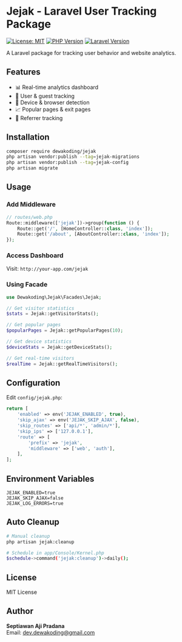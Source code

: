 # Jejak - Laravel User Tracking Package

[![License: MIT](https://img.shields.io/badge/License-MIT-yellow.svg)](https://opensource.org/licenses/MIT)
[![PHP Version](https://img.shields.io/badge/PHP-8.1%2B-blue.svg)](https://php.net)
[![Laravel Version](https://img.shields.io/badge/Laravel-9%2B-red.svg)](https://laravel.com)

A Laravel package for tracking user behavior and website analytics.

## Features

- 📊 Real-time analytics dashboard
- 👤 User & guest tracking
- 📱 Device & browser detection
- 📈 Popular pages & exit pages
- 🔗 Referrer tracking

## Installation

```bash
composer require dewakoding/jejak
php artisan vendor:publish --tag=jejak-migrations
php artisan vendor:publish --tag=jejak-config
php artisan migrate
```

## Usage

### Add Middleware

```php
// routes/web.php
Route::middleware(['jejak'])->group(function () {
    Route::get('/', [HomeController::class, 'index']);
    Route::get('/about', [AboutController::class, 'index']);
});
```

### Access Dashboard

Visit: `http://your-app.com/jejak`

### Using Facade

```php
use Dewakoding\Jejak\Facades\Jejak;

// Get visitor statistics
$stats = Jejak::getVisitorStats();

// Get popular pages
$popularPages = Jejak::getPopularPages(10);

// Get device statistics
$deviceStats = Jejak::getDeviceStats();

// Get real-time visitors
$realTime = Jejak::getRealTimeVisitors();
```

## Configuration

Edit `config/jejak.php`:

```php
return [
    'enabled' => env('JEJAK_ENABLED', true),
    'skip_ajax' => env('JEJAK_SKIP_AJAX', false),
    'skip_routes' => ['api/*', 'admin/*'],
    'skip_ips' => ['127.0.0.1'],
    'route' => [
        'prefix' => 'jejak',
        'middleware' => ['web', 'auth'],
    ],
];
```

## Environment Variables

```env
JEJAK_ENABLED=true
JEJAK_SKIP_AJAX=false
JEJAK_LOG_ERRORS=true
```

## Auto Cleanup

```bash
# Manual cleanup
php artisan jejak:cleanup

# Schedule in app/Console/Kernel.php
$schedule->command('jejak:cleanup')->daily();
```

## License

MIT License

## Author

**Septiawan Aji Pradana**  
Email: dev.dewakoding@gmail.com